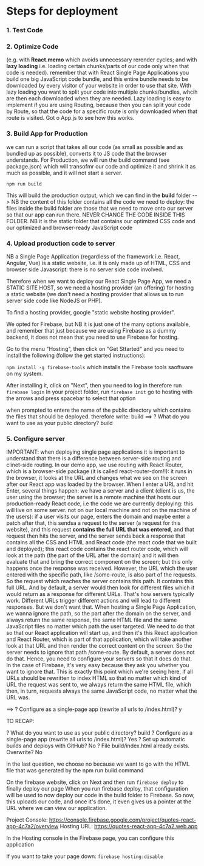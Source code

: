 # Steps for deployment

### 1. Test Code

### 2. Optimize Code
(e.g. with **React.memo** which avoids unnecessary rerender cycles; and with **lazy loading** i.e. loading certain chunks/parts of our code only when that code is needed). remember that with React Single Page Applications you build one big JavaScript code bundle, and this entire bundle needs to be downloaded by every visitor of your website in order to use that site. With lazy loading you want to split your code into multiple chunks/bundles, whcih are then each downloaded when they are needed. Lazy loading is easy to implement if you are using Routing, because then you can split your code by Route, so that the code for a specific route is only downloaded when that route is visited. Got o App.js to see how this works.

### 3. Build App for Production
we can run a script that takes all our code (as small as possible and as bundled up as possible), converts it to JS code that the browser understands.
For Production, we will run the build command (see package.json) which will transofmr our code and optimize it and shrink it as much as possible, and it will not start a server.

`npm run build`

This will build the production output, which we can find in the **build** folder --> NB the content of this folder contains all the code we need to deploy: the files inside the build folder are those that we need to move onto our server so that our app can run there. NEVER CHANGE THE CODE INSIDE THIS FOLDER.
NB it is the static folder that contains our optimized CSS code and our optimized and browser-ready JavaScript code

### 4. Upload production code to server
NB a Single Page Application (regardless of the framework i.e. React, Angular, Vue) is a static website, i.e. it is only made up of HTML, CSS and browser side Javascript: there is no server side code involved.

Therefore when we want to deploy our React Single Page App, we need a STATIC SITE HOST, so we need a hosting provider (an offering) for hosting a static website (we don't need a hosting provider that allows us to run server side code like NodeJS or PHP).

To find a hosting provider, google "static website hosting provider".

We opted for Firebase, but NB it is just one of the many options available, and remember that just because we are using Firebase as a dummy backend, it does not mean that you need to use Firebase for hosting.

Go to the menu "Hosting", then click on "Get Sttarted" and you need to install the following (follow the get started instructions):

`npm install -g firebase-tools` which installs the Firebase tools saoftware on my system.

After installing it, click on "Next", then you need to log in therefore run `firebase login`
In your project folder, run `firebase init`
go to hosting with the arrows and press spacebar to select that option

when prompted to entere the name of the public directory which contains the files that should be deployed. therefore write: build
==> ? What do you want to use as your public directory? build

### 5. Configure server

IMPORTANT: when deploying single page applications it is important to understand that there is a difference between server-side routing and clinet-side routing. In our demo app, we use routing with React Router, which is a browser-side package (it is called react-router-dom!!): it runs in the browser, it looks at the URL and changes what we see on the screen after our React app was loaded by the browser.
When I enter a URL and hit Enter, several things happen: we have a server and a client (client is us, the user using the browser; the server is a remote machine that hosts our production-ready React code, i.e the code we are currently deploying: this will live on some server. not on our local machine and not on the machine of the users): if a user visits our page, enters the domain and maybe enter a patch after that, this sendsa a request to the server (a request for this website), and this request **contains the full URL that was entered**, and that request then hits the server, and the server sends back a response that contains all the CSS and HTML and React code (the react code that we built and deployed); this react code contains the react router code, which will look at the path (the part of the URL after the domain) and it will then evaluate that and bring the correct component on the screen; but this only happens once the response was received.
However, the URL which the user entered with the specific path, like /some-route, is also part of the requests. So the request which reaches the server contains this path. It contains this full URL. And by default, a server would then look for different files which it would return as a response for different URLs. That's how servers typically work. Different URLs trigger different actions and will lead to different responses. But we don't want that. When hosting a Single Page Application, we wanna ignore the path, so the part after the domain on the server, and always return the same response, the same HTML file and the same JavaScript files no matter which path the user targeted. We need to do that so that our React application will start up, and then it's this React application and React Router, which is part of that application, which will take another look at that URL and then render the correct content on the screen. So the server needs to ignore that path /some-route. By default, a server does not do that. Hence, you need to configure your servers so that it does do that.
In the case of Firebase, it's very easy because they ask you whether you want to ignore that. This is exactly this point which we're seeing here, if all URLs should be rewritten to index HTML so that no matter which kind of URL the request was sent to, we always return the same HTML file, which then, in turn, requests always the same JavaScript code, no matter what the URL was.

==> ? Configure as a single-page app (rewrite all urls to /index.html)? y

TO RECAP:

? What do you want to use as your public directory? build
? Configure as a single-page app (rewrite all urls to /index.html)? Yes
? Set up automatic builds and deploys with GitHub? No
? File build/index.html already exists. Overwrite? No

in the last question, we choose no because we want to go with the HTML file that was generated by the npm run build command

On the firebase website, click on Next and then run `firebase deploy` to finally deploy our page
When you run firebase deploy, that configuration will be used to now deploy our code in the build folder to Firebase. So now, this uploads our code, and once it's done, it even gives us a pointer at the URL where we can view our application.

Project Console: https://console.firebase.google.com/project/quotes-react-app-4c7a2/overview
Hosting URL: https://quotes-react-app-4c7a2.web.app

In the Hosting console in the Firebase page, you can configure this application

If you want to take your page down:
`firebase hosting:disable`